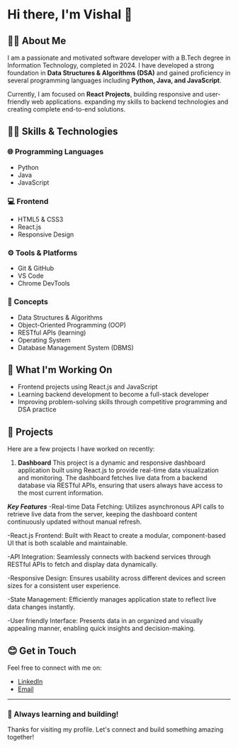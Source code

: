 # Hi there, I'm Vishal 👋

## 👨‍🎓 About Me
I am a passionate and motivated software developer with a B.Tech degree in Information Technology, completed in 2024. I have developed a strong foundation in **Data Structures & Algorithms (DSA)** and gained proficiency in several programming languages including **Python, Java, and JavaScript**.

Currently, I am focused on **React Projects**, building responsive and user-friendly web applications. expanding my skills to backend technologies and creating complete end-to-end solutions.

## 👨‍💻 Skills & Technologies

### 🌐 Programming Languages
- Python
- Java
- JavaScript

### 💻 Frontend
- HTML5 & CSS3
- React.js
- Responsive Design

### ⚙ Tools & Platforms
- Git & GitHub
- VS Code
- Chrome DevTools

### 📔 Concepts
- Data Structures & Algorithms
- Object-Oriented Programming (OOP)
- RESTful APIs (learning)
- Operating System
- Database Management System (DBMS)

## 📝 What I'm Working On
- Frontend projects using React.js and JavaScript
- Learning backend development to become a full-stack developer
- Improving problem-solving skills through competitive programming and DSA practice

## 🧾 Projects
Here are a few projects I have worked on recently:

1. **Dashboard**
  This project is a dynamic and responsive dashboard application built using React.js to provide real-time data visualization and monitoring. The dashboard fetches live data from a backend database via RESTful APIs, ensuring that users always have access to the most current information.
  
  ***Key Features***
  -Real-time Data Fetching: Utilizes asynchronous API calls to retrieve live data from the server, keeping the dashboard content continuously updated without manual refresh.

  -React.js Frontend: Built with React to create a modular, component-based UI that is both scalable and maintainable.

  -API Integration: Seamlessly connects with backend services through RESTful APIs to fetch and display data dynamically.

  -Responsive Design: Ensures usability across different devices and screen sizes for a consistent user experience.

  -State Management: Efficiently manages application state to reflect live data changes instantly.

  -User friendly Interface: Presents data in an organized and visually appealing manner, enabling quick insights and decision-making.  


## 😊 Get in Touch
Feel free to connect with me on:

- [LinkedIn](https://www.linkedin.com/in/yourprofile) 
- [Email](2025vishalthakur@gmail.com)  

---

### 🚀 Always learning and building!

Thanks for visiting my profile. Let's connect and build something amazing together!

